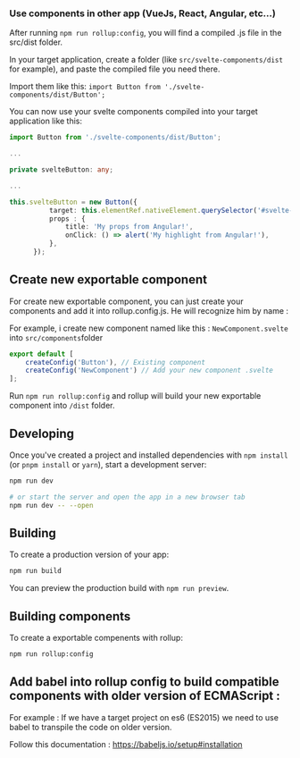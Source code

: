 ### Use components in other app (VueJs, React, Angular, etc...)

After running `npm run rollup:config`, you will find a compiled .js file in the src/dist folder.

In your target application, create a folder (like `src/svelte-components/dist` for example), and paste the compiled file you need there.

Import them like this: `import Button from './svelte-components/dist/Button';`

You can now use your svelte components compiled into your target application like this:

```ts
import Button from './svelte-components/dist/Button';

...

private svelteButton: any;

...

this.svelteButton = new Button({
          target: this.elementRef.nativeElement.querySelector('#svelte-button-container'),
          props : {
              title: 'My props from Angular!',
              onClick: () => alert('My highlight from Angular!'),
          },
      });
```

## Create new exportable component
For create new exportable component, you can just create your components and add it into rollup.config.js. He will recognize him by name :

For example, i create new component named like this : `NewComponent.svelte` into `src/components`folder

```js
export default [
    createConfig('Button'), // Existing component
    createConfig('NewComponent') // Add your new component .svelte
];
```

Run `npm run rollup:config` and rollup will build your new exportable component into `/dist` folder.

## Developing

Once you've created a project and installed dependencies with `npm install` (or `pnpm install` or `yarn`), start a development server:

```bash
npm run dev

# or start the server and open the app in a new browser tab
npm run dev -- --open
```

## Building

To create a production version of your app:

```bash
npm run build
```

You can preview the production build with `npm run preview`.

## Building components


To create a exportable compenents with rollup:

```bash
npm run rollup:config
```

## Add babel into rollup config to build compatible components with older version of ECMAScript :
For example : If we have a target project on es6 (ES2015) we need to use babel to transpile the code on older version.

Follow this documentation : https://babeljs.io/setup#installation
